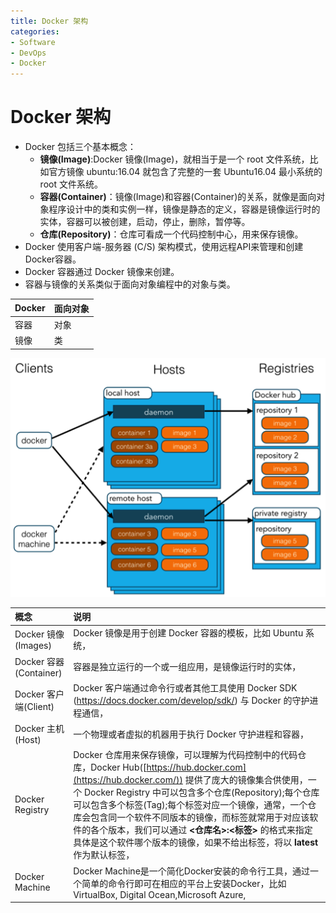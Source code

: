 ```yaml
---
title: Docker 架构
categories:
- Software
- DevOps
- Docker
---
```

# Docker 架构

- Docker 包括三个基本概念：
    - **镜像(Image)**:Docker 镜像(Image)，就相当于是一个 root 文件系统，比如官方镜像 ubuntu:16.04 就包含了完整的一套 Ubuntu16.04 最小系统的 root 文件系统。
    - **容器(Container)**：镜像(Image)和容器(Container)的关系，就像是面向对象程序设计中的类和实例一样，镜像是静态的定义，容器是镜像运行时的实体，容器可以被创建，启动，停止，删除，暂停等。
    - **仓库(Repository)**：仓库可看成一个代码控制中心，用来保存镜像。
- Docker 使用客户端-服务器 (C/S) 架构模式，使用远程API来管理和创建Docker容器。
- Docker 容器通过 Docker 镜像来创建。
- 容器与镜像的关系类似于面向对象编程中的对象与类。

| Docker | 面向对象 |
| :----- | :------- |
| 容器   | 对象     |
| 镜像   | 类       |

![](https://raw.githubusercontent.com/LuShan123888/Files/main/Pictures/2020-12-10-2020-12-10-2020-12-10-576507-docker1.png)

| 概念                   | 说明                                                         |
| :--------------------- | :----------------------------------------------------------- |
| Docker 镜像(Images)    | Docker 镜像是用于创建 Docker 容器的模板，比如 Ubuntu 系统，  |
| Docker 容器(Container) | 容器是独立运行的一个或一组应用，是镜像运行时的实体，         |
| Docker 客户端(Client)  | Docker 客户端通过命令行或者其他工具使用 Docker SDK (https://docs.docker.com/develop/sdk/) 与 Docker 的守护进程通信， |
| Docker 主机(Host)      | 一个物理或者虚拟的机器用于执行 Docker 守护进程和容器，       |
| Docker Registry        | Docker 仓库用来保存镜像，可以理解为代码控制中的代码仓库，Docker Hub([https://hub.docker.com](https://hub.docker.com/)) 提供了庞大的镜像集合供使用，一个 Docker Registry 中可以包含多个仓库(Repository);每个仓库可以包含多个标签(Tag);每个标签对应一个镜像，通常，一个仓库会包含同一个软件不同版本的镜像，而标签就常用于对应该软件的各个版本，我们可以通过 **<仓库名>:<标签>** 的格式来指定具体是这个软件哪个版本的镜像，如果不给出标签，将以 **latest** 作为默认标签， |
| Docker Machine         | Docker Machine是一个简化Docker安装的命令行工具，通过一个简单的命令行即可在相应的平台上安装Docker，比如VirtualBox, Digital Ocean,Microsoft Azure, |